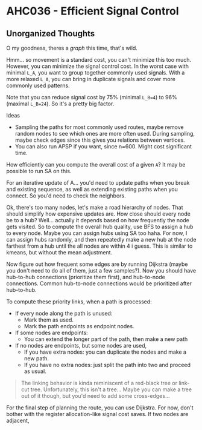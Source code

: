 # AHC036 - Efficient Signal Control

## Unorganized Thoughts

O my goodness, theres a *graph* this time, that's wild.

Hmm... so movement is a standard cost, you can't minimize this too much.
However, you can minimize the signal control cost. In the worst case with
minimal `L_A`, you want to group together commonly used signals. With a
more relaxed `L_A`, you can bring in duplicate signals and cover more commonly
used patterns.

Note that you can reduce signal cost by 75% (minimal `L_B=4`) to 
96% (maximal `L_B=24`). So it's a pretty big factor.

Ideas
- Sampling the paths for most commonly used routes, maybe remove random nodes
  to see which ones are more often used. During sampling, maybe check edges
  since this gives you relations between vertices.
- You can also run APSP if you want, since n=600. Might cost significant time.

How efficiently can you compute the overall cost of a given `A`? It may be
possible to run SA on this.

For an iterative update of A... you'd need to update paths when you break
and existing sequence, as well as extending existing paths when you connect.
So you'd need to check the neighbors.

Ok, there's too many nodes, let's make a road hierarchy of nodes. That should
simplify how expensive updates are. How close should every node be to a hub?
Well... actually it depends based on how frequently the node gets visited.
So to compute the overall hub quality, use BFS to assign a hub to every node.
Maybe you can assign hubs using SA too haha. For now, I can assign hubs
randomly, and then repeatedly make a new hub at the node farthest from a hub
until the all nodes are within 4 i guess.
This is similar to kmeans, but without the mean adjustment.

Now figure out how frequent some edges are by running Dijkstra (maybe you
don't need to do all of them, just a few samples?). Now you should have
hub-to-hub connections (prioritize them first), and hub-to-node connections.
Common hub-to-node connections would be prioritized after hub-to-hub.

To compute these priority links, when a path is processed:
- If every node along the path is unused:
  - Mark them as used.
  - Mark the path endpoints as endpoint nodes.
- If some nodes are endpoints:
  - You can extend the longer part of the path, then make a new path
- If no nodes are endpoints, but some nodes are used,
  - If you have extra nodes: you can duplicate the nodes and make a new path.
  - If you have no extra nodes: just split the path into two and proceed as
    usual.
> The linking behavior is kinda reminiscent of
> a red-black tree or link-cut tree. Unfortunately, this isn't a tree...
> Maybe you can make a tree out of it though,
> but you'd need to add some cross-edges...

For the final step of planning the route, you can use Dijkstra. For now, don't
bother with the register allocation-like signal cost saves. If two nodes are
adjacent, 